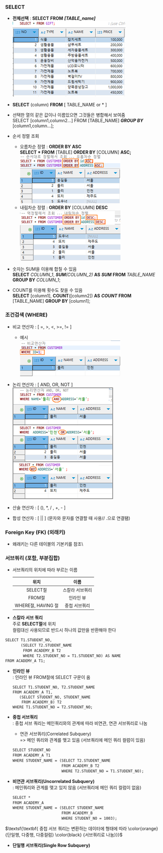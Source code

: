 ### SELECT

-  **전체선택** : **SELECT** **FROM** **_[TABLE_name]_**\
   ![](./md_image/2024-11-26-16-09-52.png)

-  **SELECT** (column) **FROM** [ TABLE_NAME or * ]

-  선택한 열의 같은 값이나 이름있으면 그것들은 병합해서 보여줌\
    SELECT [column1,column2...] FROM [TABLE_NAME] **_GROUP BY_** [column1,column...];

-  순서 정렬 조회
   -  오름차순 정렬 : **ORDER BY** **ASC**\
      **SELECT \* FROM** [TABLE] **ORDER BY** [COLUMN] **ASC;**\
      ![](./md_image/2024-11-26-16-25-11.png)
   -  내림차순 정렬 : **ORDER BY** [COLUMN] **DESC**\
      ![](./md_image/2024-11-26-16-23-26.png)
-  숫자는 SUM을 이용해 합칠 수 있음\
    **SELECT** _COLUMN_1_, _**SUM**(COLUMN_2)_ **AS** **_SUM_** **FROM** _TABLE_NAME_ **GROUP BY** _COLUMN_1_;

-  COUNT를 이용해 횟수도 찾을 수 있음\
    **SELECT** [column1], **COUNT**([column2]) **AS** **_COUNT_** **FROM** [TABLE_NAME] **GROUP BY** [column1];

### 조건검색 (WHERE)

-  비교 연산자 : [ =, >, <, >=, != ]
   -  예시\
      ![](./md_image/2024-11-26-16-28-59.png)
-  논리 연산자 : [ AND, OR, NOT ]
   ![](./md_image/2024-11-26-16-35-52.png)

-  산술 연산자 : [ (), *, / , +, - ]
-  합성 연산자 : [ || ] (문자와 문자를 연결할 때 사용// .으로 연결됌)

### Foreign Key (FK) (외래키)

-  왜래키는 다른 테이블의 기본키를 참조\

### 서브쿼리 (포함, 부분집합)

-  서브쿼리의 위치에 따라 부르는 이름

   |        위치        |      이름       |
   | :----------------: | :-------------: |
   |      SELECT절      | 스칼라 서브쿼리 |
   |       FROM절       |    인라인 뷰    |
   | WHERE절, HAVING 절 |  중첩 서브쿼리  |

-  **스칼라 서브 쿼리**\
   주로 **SELECT절**에 위치\
    컬럼대신 사용되므로 반드시 하나의 값만을 반환해야 한다

```diff
SELECT T1.STUDENT_NO,
       (SELECT T2.STUDENT_NAME
        FROM ACADEMY_B T2
        WHERE T2.STUDENT_NO = T1.STUDENT_NO) AS NAME
FROM ACADEMY_A T1;
```

-  **인라인 뷰**\
   : 인라인 뷰 FROM절에 SELECT 구문이 옴

   ```
   SELECT T1.STUDENT_NO, T2.STUDENT_NAME
   FROM ACADEMY_A T1,
      (SELECT STUDENT_NO, STUDENT_NAME
       FROM ACADEMY_B) T2
   WHERE T1.STUDENT_NO = T2.STUDENT_NO;

   ```

-  **중첩 서브쿼리**\
    : 중첩 서브 쿼리는 메인쿼리와의 관계에 따라 비연관, 연관 서브쿼리로 나눔

   -  연관 서브쿼리(Correlated Subquery)\
       => 메인 쿼리와 관계를 맺고 있음 (서브쿼리에 메인 쿼리 컬럼이 있음)

   ```diff
   SELECT STUDENT_NO
   FROM ACADEMY_A T1
   WHERE STUDENT_NAME = (SELECT T2.STUDENT_NAME
                         FROM ACADEMY_B T2
                         WHERE T2.STUDENT_NO = T1.STUDENT_NO);
   ```

-  **비연관 서브쿼리(Uncorrelated Subquery)**\
   : 메인쿼리와 관계를 맺고 있지 않음 (서브쿼리에 메인 쿼리 컬럼이 없음)

   ```diff
   SELECT *
   FROM ACADEMY_A
   WHERE STUDENT_NAME = (SELECT STUDENT_NAME
                         FROM ACADEMY_B
                         WHERE STUDENT_NO = 1003);
   ```

$\textsf{\textbf{ 중첩 서브 쿼리는 변환하는 데이터에 형태에 따라 \color{orange}{단일행, 다중행, 다중컬럼} \color{black} {서브쿼리로 나눔}}}$

-  **단일행 서브쿼리(Single Row Subquery)**
